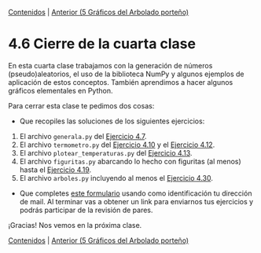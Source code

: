 [Contenidos](../Contenidos.md) \| [Anterior (5 Gráficos del Arbolado porteño)](05_Arboles3_plt.md)

# 4.6 Cierre de la cuarta clase

En esta cuarta clase trabajamos con la generación de números (pseudo)aleatorios, el uso de la biblioteca NumPy y algunos ejemplos de aplicación de estos conceptos. También aprendimos a hacer algunos gráficos elementales en Python.

Para cerrar esta clase te pedimos dos cosas:
* Que recopiles las soluciones de los siguientes ejercicios:

 1. El archivo `generala.py` del [Ejercicio 4.7](../04_Random_Plt_Dbg/02_Random.md#ejercicio-47-generala-no-necesariamente-servida).
 2. El archivo `termometro.py` del [Ejercicio 4.10](../04_Random_Plt_Dbg/02_Random.md#ejercicio-410-gaussiana) y el [Ejercicio 4.12](../04_Random_Plt_Dbg/03_NumPy_Arrays.md#ejercicio-412-guardar-temperaturas).
 3. El archivo `plotear_temperaturas.py` del [Ejercicio 4.13](../04_Random_Plt_Dbg/03_NumPy_Arrays.md#ejercicio-413-empezando-a-plotear).
 4. El archivo `figuritas.py` abarcando lo hecho con figuritas (al menos) hasta el [Ejercicio 4.19](../04_Random_Plt_Dbg/04_Figuritas.md#ejercicio-419).
 5. El archivo `arboles.py` incluyendo al menos el [Ejercicio 4.30](../04_Random_Plt_Dbg/05_Arboles3_plt.md#ejercicio-430-scatterplot-diámetro-vs-alto-de-jacarandás).

* Que completes [este formulario](https://docs.google.com/forms/d/1HX--FgwcYV1PJ6-UhXhaSUbrFSLsR0tpUnf_A1YLyVE) usando como identificación tu dirección de mail.  Al terminar vas a obtener un link para enviarnos tus ejercicios y podrás participar de la revisión de pares.

¡Gracias! Nos vemos en la próxima clase.

[Contenidos](../Contenidos.md) \| [Anterior (5 Gráficos del Arbolado porteño)](05_Arboles3_plt.md)

